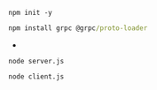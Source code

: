 

```
npm init -y
```
```cmd
npm install grpc @grpc/proto-loader
```
- 
```
node server.js
```
```
node client.js
```